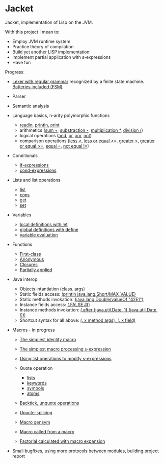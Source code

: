 Jacket
===

Jacket, implementation of Lisp on the JVM.

With this project I mean to:
* Employ JVM runtime system
* Practice theory of compilation
* Build yet another LISP implementation
* Implement partial application with s-expressions
* Have fun

Progress:
* [Lexer with regular grammar](https://github.com/antonlogvinenko/jacket/blob/master/src/jacket/lexer/lexer.clj) recognized by a finite state machine. [Batteries included (FSM)](https://github.com/antonlogvinenko/jacket/blob/master/src/jacket/lexer/fsm.clj)
* Parser
* Semantic analysis
* Language basics, n-arity polymorphic functions
    * [readln](https://github.com/antonlogvinenko/jacket/blob/master/test-programs/readln.jt), [println](https://github.com/antonlogvinenko/jacket/blob/master/test-programs/println.jt), [print](https://github.com/antonlogvinenko/jacket/blob/master/test-programs/print.jt)
    * arithmetics ([sum +](https://github.com/antonlogvinenko/jacket/blob/master/test-programs/println-sum-n.jt), [substraction -](https://github.com/antonlogvinenko/jacket/blob/master/test-programs/println-sub-n.jt), [multiplication *](https://github.com/antonlogvinenko/jacket/blob/master/test-programs/println-mul-n.jt), [division /](https://github.com/antonlogvinenko/jacket/blob/master/test-programs/println-div-n.jt))
    * logical operations ([and](https://github.com/antonlogvinenko/jacket/blob/master/test-programs/bool-and-n-arity.jt), [or](https://github.com/antonlogvinenko/jacket/blob/master/test-programs/bool-or.jt), [xor](https://github.com/antonlogvinenko/jacket/blob/master/test-programs/bool-xor.jt), [not](https://github.com/antonlogvinenko/jacket/blob/master/test-programs/bool-not.jt))
    * comparison operations ([less <](https://github.com/antonlogvinenko/jacket/blob/master/test-programs/comp-less.jt), [less or equal <=](https://github.com/antonlogvinenko/jacket/blob/master/test-programs/comp-less-or-equal.jt), [greater >](https://github.com/antonlogvinenko/jacket/blob/master/test-programs/comp-greater.jt), [greater or equal >=](https://github.com/antonlogvinenko/jacket/blob/master/test-programs/comp-greater-or-equal.jt), [equal =](https://github.com/antonlogvinenko/jacket/blob/master/test-programs/comp-equal.jt), [not equal !=](https://github.com/antonlogvinenko/jacket/blob/master/test-programs/comp-nequal.jt))
* Conditionals
    * [if-expressions](https://github.com/antonlogvinenko/jacket/blob/master/test-programs/cond-if-false.jt)
    * [cond-expressions](https://github.com/antonlogvinenko/jacket/blob/master/test-programs/cond-cond.jt)
* Lists and list operations
    * [list](https://github.com/antonlogvinenko/jacket/blob/master/test-programs/list-list-args.jt)
    * [cons](https://github.com/antonlogvinenko/jacket/blob/master/test-programs/list-cons.jt)
    * [get](https://github.com/antonlogvinenko/jacket/blob/master/test-programs/list-get.jt)
    * [set](https://github.com/antonlogvinenko/jacket/blob/master/test-programs/list-set.jt)
* Variables
    * [local definitions with let](https://github.com/antonlogvinenko/jacket/blob/master/test-programs/let-cool-one.jt)
    * [global definitions with define](https://github.com/antonlogvinenko/jacket/blob/master/test-programs/define.jt)
    * [variable evaluation](https://github.com/antonlogvinenko/jacket/blob/master/test-programs/define-big.jt)
* Functions
    * [First-class](https://github.com/antonlogvinenko/jacket/blob/master/test-programs/closure-first-class.jt)
    * [Anonymous](https://github.com/antonlogvinenko/jacket/blob/master/test-programs/closure-single-arg.jt)
    * [Closures](https://github.com/antonlogvinenko/jacket/blob/master/test-programs/closure-closed.jt)
    * [Partially applied](https://github.com/antonlogvinenko/jacket/blob/master/test-programs/closure-currying.jt)
* Java interop
    * Objects intantiation [(class. args)](https://github.com/antonlogvinenko/jacket/blob/master/test-programs/interop-instantiate.jt)
    * Static fields access: [(println java.lang.Short/MAX_VALUE)](https://github.com/antonlogvinenko/jacket/blob/master/test-programs/interop-static-field.jt)
    * Static methods invokation: [(java.lang.Double/valueOf "42E1")](https://github.com/antonlogvinenko/jacket/blob/master/test-programs/interop-static-method.jt)
    * Instance fields access: [(.FALSE #t)](https://github.com/antonlogvinenko/jacket/blob/master/test-programs/interop-instance-get-field.jt)
    * Instance methods invokation: [(.after (java.util.Date. 1) (java.util.Date. 0))](https://github.com/antonlogvinenko/jacket/blob/master/test-programs/interop-instance-invoke-method.jt)
    * Shortcut syntax for all above: [(. x method args), (. x field)](https://github.com/antonlogvinenko/jacket/blob/master/test-programs/interop-instance-static-field-method.jt)
* Macros - in progress
    * [The simplest identity macro](https://github.com/antonlogvinenko/jacket/blob/master/test-programs/macro-definition.jt)
    * [The simplest macro processing s-expression](https://github.com/antonlogvinenko/jacket/blob/master/test-programs/macro-sexpr.jt)
    * [Using list operations to modify s-expressions](https://github.com/antonlogvinenko/jacket/blob/master/test-programs/macro-list.jt)
    * Quote operation
        * [lists](https://github.com/antonlogvinenko/jacket/blob/master/test-programs/macro-quoted-list.jt)
        * [keywords](https://github.com/antonlogvinenko/jacket/blob/master/test-programs/macro-quoted-keyword.jt)
        * [symbols](https://github.com/antonlogvinenko/jacket/blob/master/test-programs/macro-quoted-symbol.jt)
        * [atoms](https://github.com/antonlogvinenko/jacket/blob/master/test-programs/macro-quoted-atom.jt)
    * [Backtick, unquote operations](https://github.com/antonlogvinenko/jacket/blob/master/test-programs/macro-backtick-unquoted.jt)
    
    * [Uquote-splicing](https://github.com/antonlogvinenko/jacket/blob/master/test-programs/macro-backtick-unquote-splicing.jt)
    * [Macro gensym](https://github.com/antonlogvinenko/jacket/blob/master/test-programs/macro-gensym.jt)

    * [Macro called from a macro](https://github.com/antonlogvinenko/jacket/blob/master/test-programs/macro-twice.jt)

    * [Factorial calculated with macro expansion](https://github.com/antonlogvinenko/jacket/blob/master/test-programs/macro-fact.jt)

* Small bugfixes, using more protocols between modules, building project report
